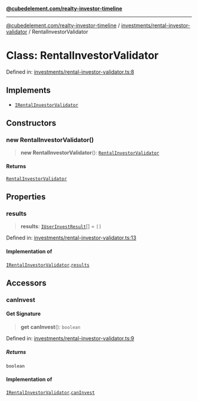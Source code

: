 [**@cubedelement.com/realty-investor-timeline**](../../../index.md)

---

[@cubedelement.com/realty-investor-timeline](../../../modules.md) / [investments/rental-investor-validator](../index.md) / RentalInvestorValidator

# Class: RentalInvestorValidator

Defined in: [investments/rental-investor-validator.ts:8](https://github.com/kvernon/realty-investor-timeline/blob/c7446a8a5576468ac5874a2dd8323180fa97a55b/src/investments/rental-investor-validator.ts#L8)

## Implements

- [`IRentalInvestorValidator`](../interfaces/IRentalInvestorValidator.md)

## Constructors

### new RentalInvestorValidator()

> **new RentalInvestorValidator**(): [`RentalInvestorValidator`](RentalInvestorValidator.md)

#### Returns

[`RentalInvestorValidator`](RentalInvestorValidator.md)

## Properties

### results

> **results**: [`IUserInvestResult`](../../user-invest-result/interfaces/IUserInvestResult.md)[] = `[]`

Defined in: [investments/rental-investor-validator.ts:13](https://github.com/kvernon/realty-investor-timeline/blob/c7446a8a5576468ac5874a2dd8323180fa97a55b/src/investments/rental-investor-validator.ts#L13)

#### Implementation of

[`IRentalInvestorValidator`](../interfaces/IRentalInvestorValidator.md).[`results`](../interfaces/IRentalInvestorValidator.md#results)

## Accessors

### canInvest

#### Get Signature

> **get** **canInvest**(): `boolean`

Defined in: [investments/rental-investor-validator.ts:9](https://github.com/kvernon/realty-investor-timeline/blob/c7446a8a5576468ac5874a2dd8323180fa97a55b/src/investments/rental-investor-validator.ts#L9)

##### Returns

`boolean`

#### Implementation of

[`IRentalInvestorValidator`](../interfaces/IRentalInvestorValidator.md).[`canInvest`](../interfaces/IRentalInvestorValidator.md#caninvest)
